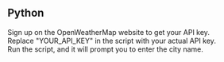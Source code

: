 Python
--------
Sign up on the OpenWeatherMap website to get your API key. <br/>
Replace "YOUR_API_KEY" in the script with your actual API key.  <br/>
Run the script, and it will prompt you to enter the city name.

